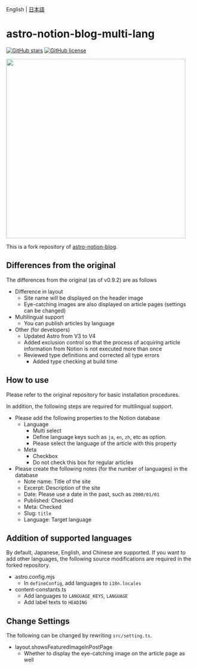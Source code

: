English | [日本語](README.ja.md)

# astro-notion-blog-multi-lang

[![GitHub stars](https://img.shields.io/github/stars/oika/astro-notion-blog-multi-lang)](https://github.com/oika/astro-notion-blog-multi-lang/stargazers)
[![GitHub license](https://img.shields.io/github/license/oika/astro-notion-blog-multi-lang)](https://github.com/oika/astro-notion-blog-multi-lang/blob/main/LICENSE)

<img src="https://user-images.githubusercontent.com/1063435/213838069-c9654c32-ec9b-4e82-a3b5-2acbd665b16a.png" width="480">

This is a fork repository of [astro-notion-blog](https://github.com/otoyo/astro-notion-blog).

## Differences from the original

The differences from the original (as of v0.9.2) are as follows

* Difference in layout
   * Site name will be displayed on the header image
   * Eye-catching images are also displayed on article pages (settings can be changed)
* Multilingual support
   * You can publish articles by language
* Other (for developers)
   * Updated Astro from V3 to V4
   * Added exclusion control so that the process of acquiring article information from Notion is not executed more than once
   * Reviewed type definitions and corrected all type errors
      * Added type checking at build time

## How to use

Please refer to the original repository for basic installation procedures.

In addition, the following steps are required for multilingual support.

* Please add the following properties to the Notion database
   * Language
      * Multi select
      * Define language keys such as `ja`, `en`, `zh`, etc as option.
      * Please select the language of the article with this property
   * Meta
      * Checkbox
      * Do not check this box for regular articles
* Please create the following notes (for the number of languages) in the database
   * Note name: Title of the site
   * Excerpt: Description of the site
   * Date: Please use a date in the past, such as `2000/01/01`
   * Published: Checked
   * Meta: Checked
   * Slug: `title` 
   * Language: Target language

## Addition of supported languages

By default, Japanese, English, and Chinese are supported.
If you want to add other languages, the following source modifications are required in the forked repository.

* astro.config.mjs
   * In `defineConfig`, add languages to `i18n.locales`
* content-constants.ts
   * Add languages to `LANGUAGE_KEYS`, `LANGUAGE`
   * Add label texts to `HEADING`

## Change Settings

The following can be changed by rewriting `src/setting.ts`.

* layout.showsFeaturedImageInPostPage
   * Whether to display the eye-catching image on the article page as well